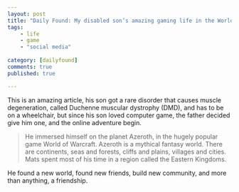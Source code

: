 ```yaml
---
layout: post
title: "Daily Found: My disabled son’s amazing gaming life in the World of Warcraft"
tags: 
    - life
    - game
    - "social media"
        
category: [dailyfound]
comments: true
published: true

---
```


This is an amazing article, his son got a rare disorder that causes muscle degeneration, called Duchenne muscular dystrophy (DMD), and has to be on a wheelchair, but since his son loved computer game, the father decided give him one, and the online adventure begin.

> He immersed himself on the planet Azeroth, in the hugely popular game World of Warcraft. Azeroth is a mythical fantasy world. There are continents, seas and forests, cliffs and plains, villages and cities. Mats spent most of his time in a region called the Eastern Kingdoms.

He found a new world, found new friends, build new community, and more than anything, a friendship.